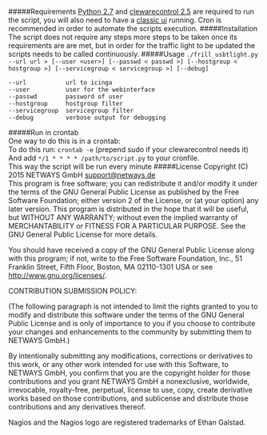 #####Requirements
[Python 2.7](https://www.python.org/downloads/) and [clewarecontrol 2.5](http://www.vanheusden.com/clewarecontrol/) are required to run the script, you will also need to have a [classic ui](https://wiki.icinga.org/display/howtos/Setting+up+Icinga+Classic+UI+Standalone) running. Cron is recommended in order to automate the scripts execution.
#####Installation  
The script does not require any steps more steps to be taken once its requirements are are met, but in order for the traffic light to be updated the scripts needs to be called continuously.
#####Usage
`./frill_usbtlight.py --url url > [--user <user>] [--passwd < passwd >] [--hostgroup < hostgroup >] [--servicegroup < servicegroup >] [--debug]`

    --url           url to icinga
    --user          user for the webinterface
    --passwd        password of user
    --hostgroup     hostgroup filter
    --servicegroup  servicegroup filter
    --debug         verbose output for debugging
#####Run in crontab  
One way to do this is in a crontab:  
To do this run: `crontab -e`  (prepend sudo if your clewarecontrol needs it)  
And add `*/1 * * * * /path/to/script.py` to your cronfile.  
This way the script will be run every minute
#####License
Copyright (C) 2015 NETWAYS GmbH <support@netways.de>  
This program is free software; you can redistribute it and/or modify
it under the terms of the GNU General Public License as published by
the Free Software Foundation; either version 2 of the License, or
(at your option) any later version.
This program is distributed in the hope that it will be useful,
but WITHOUT ANY WARRANTY; without even the implied warranty of
MERCHANTABILITY or FITNESS FOR A PARTICULAR PURPOSE. See the
GNU General Public License for more details.

You should have received a copy of the GNU General Public License along
with this program; if not, write to the Free Software Foundation, Inc.,
51 Franklin Street, Fifth Floor, Boston, MA 02110-1301 USA
or see <http://www.gnu.org/licenses/>.

CONTRIBUTION SUBMISSION POLICY:

(The following paragraph is not intended to limit the rights granted
to you to modify and distribute this software under the terms of
the GNU General Public License and is only of importance to you if
you choose to contribute your changes and enhancements to the
community by submitting them to NETWAYS GmbH.)

By intentionally submitting any modifications, corrections or
derivatives to this work, or any other work intended for use with
this Software, to NETWAYS GmbH, you confirm that
you are the copyright holder for those contributions and you grant
NETWAYS GmbH a nonexclusive, worldwide, irrevocable,
royalty-free, perpetual, license to use, copy, create derivative
works based on those contributions, and sublicense and distribute
those contributions and any derivatives thereof.

Nagios and the Nagios logo are registered trademarks of Ethan Galstad.
